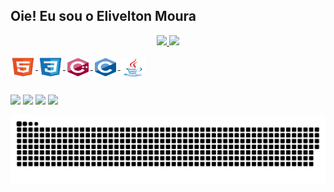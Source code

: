 ## Oie! Eu sou o Elivelton Moura

<div align="center">
  <a href="https://github.com/Eliveltonmoura">
  <img height="150em" src="https://github-readme-stats.vercel.app/api?username=Eliveltonmoura&show_icons=true&theme=dark&include_all_commits=true&count_private=true"/>
  <img height="150em" src="https://github-readme-stats.vercel.app/api/top-langs/?username=eliveltonmoura&layout=compact&langs_count=7&theme=dark"/>
</div>
  <div style="display: inline_block"><br>
  <img align="center" alt="eliveltonmoura-HTML" height="30"width="40" src="https://raw.githubusercontent.com/devicons/devicon/master/icons/html5/html5-original.svg">
  <img align="center" alt="eliveltonmoura-CSS" height="30"width="40" src="https://raw.githubusercontent.com/devicons/devicon/master/icons/css3/css3-original.svg">
  <img align="center" alt="eliveltonmoura-C++" height="30"width="40" src="https://raw.githubusercontent.com/devicons/devicon/master/icons/cplusplus/cplusplus-original.svg" >  <img align="center" alt="eliveltonmoura-C" height="30"width="40" src="https://raw.githubusercontent.com/devicons/devicon/master/icons/c/c-original.svg" >
  <img align="center" alt="eliveltonmoura-java" height="30"width="40" src="https://raw.githubusercontent.com/devicons/devicon/master/icons/java/java-original.svg">  
</div> 
  
 ##  
  <div> 
  <a href="https://youtube.com/c/eliveltonmoura" target="_blank"><img src="https://img.shields.io/badge/YouTube-FF0000?style=for-the-badge&logo=youtube&logoColor=white"    target="_blank"></a>
  <a href="https://www.instagram.com/eliveltonmoura.js/" target="_blank"><img src="https://img.shields.io/badge/-Instagram-%23E4405F?style=for-the-badge&logo=instagram&logoColor=white" target="_blank"></a>
 	<a href="https://www.twitch.tv/eliveltonmoura_" target="_blank"><img src="https://img.shields.io/badge/Twitch-9146FF?style=for-the-badge&logo=twitch&logoColor=white" target="_blank"></a>
    <a href="https://www.linkedin.com/in/elivelton-moura-5b5a11b5/" target="_blank"><img src="https://img.shields.io/badge/-LinkedIn-%230077B5?style=for-the-badge&logo=linkedin&logoColor=white" target="_blank"></a> 

    
 ![Snake animation](https://github.com/eliveltonmoura/eliveltonmoura/blob/output/github-contribution-grid-snake.svg)
 
</div>
